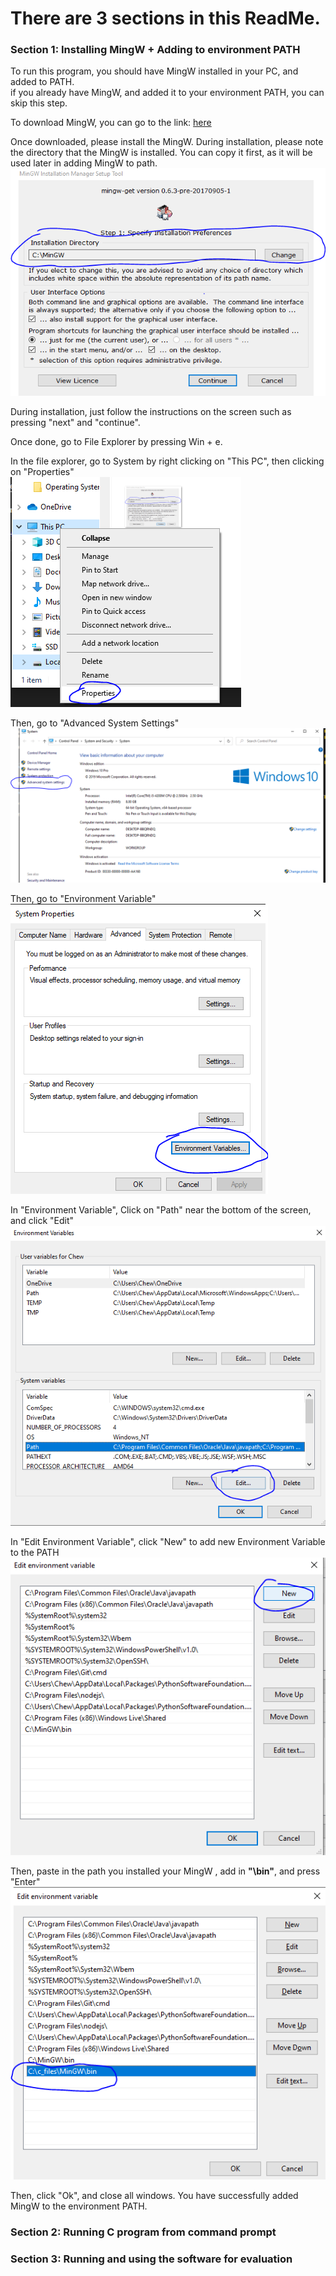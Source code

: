 # There are 3 sections in this ReadMe.

### Section 1: Installing MingW + Adding to environment PATH
To run this program, you should have MingW installed in your PC, and added to PATH. <br/>
if you already have MingW, and added it to your environment PATH, you can skip this step.

To download MingW, you can go to the link: [here](https://osdn.net/projects/mingw/downloads/68260/mingw-get-setup.exe/)


Once downloaded, please install the MingW.
During installation, please note the directory that the MingW is installed. 
You can copy it first, as it will be used later in adding MingW to path.<br/>
![ScreenShot](mingw_image/install_dir.png?raw=true "Get installation directory")

During installation, just follow the instructions on the screen such as pressing "next" and "continue".<br/>

Once done, go to File Explorer by pressing Win + e.<br/>

In the file explorer, go to System by right clicking on "This PC", then clicking on "Properties"<br/>
![ScreenShot](/mingw_image/system.png?raw=true "Go to System")

Then, go to "Advanced System Settings"<br/>
![ScreenShot](/mingw_image/advanced_settings.png?raw=true "Go to Advanced System Settings")

Then, go to "Environment Variable"<br/>
![ScreenShot](/mingw_image/environment_variable.png?raw=true "Go to Environment Variable")


In "Environment Variable", Click on "Path" near the bottom of the screen, and click "Edit" <br/>
![ScreenShot](/mingw_image/environment_path.png?raw=true "Edit environment PATH")

In "Edit Environment Variable", click "New" to add new Environment Variable to the PATH <br/>
![ScreenShot](/mingw_image/new_environment_path.png?raw=true "Add new environment PATH")

Then, paste in the path you installed your MingW , add in **"\bin"**, and press "Enter" <br/>
![ScreenShot](/mingw_image/add_mingw.png?raw=true "Add MingW to path")

Then, click "Ok", and close all windows. You have successfully added MingW to the environment PATH.

### Section 2: Running C program from command prompt

### Section 3: Running and using the software for evaluation